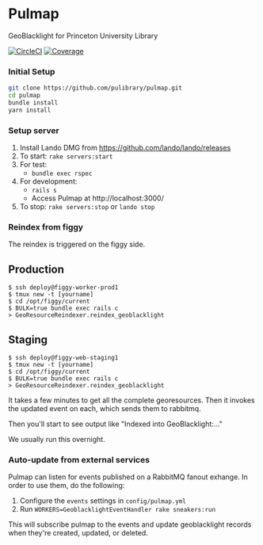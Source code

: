 Pulmap
======

GeoBlacklight for Princeton University Library

[![CircleCI](https://circleci.com/gh/pulibrary/pulmap.svg?style=svg)](https://circleci.com/gh/pulibrary/pulmap)
[![Coverage](https://img.shields.io/badge/coverage-100%25-brightgreen)](https://github.com/pulibrary/pulmap)


### Initial Setup
```sh
git clone https://github.com/pulibrary/pulmap.git
cd pulmap
bundle install
yarn install
```

### Setup server

1. Install Lando DMG from https://github.com/lando/lando/releases
1. To start: `rake servers:start`
1. For test:
   - `bundle exec rspec`
1. For development:
   - `rails s`
   - Access Pulmap at http://localhost:3000/
1. To stop: `rake servers:stop` or `lando stop`

### Reindex from figgy

The reindex is triggered on the figgy side.

## Production
```
$ ssh deploy@figgy-worker-prod1
$ tmux new -t [yourname]
$ cd /opt/figgy/current
$ BULK=true bundle exec rails c
> GeoResourceReindexer.reindex_geoblacklight
```

## Staging
```
$ ssh deploy@figgy-web-staging1
$ tmux new -t [yourname]
$ cd /opt/figgy/current
$ BULK=true bundle exec rails c
> GeoResourceReindexer.reindex_geoblacklight
```

It takes a few minutes to get all the complete georesources. Then it invokes the
updated event on each, which sends them to rabbitmq.

Then you'll start to see output like "Indexed into GeoBlacklight:..."

We usually run this overnight.

### Auto-update from external services

Pulmap can listen for events published on a RabbitMQ fanout exhange. In order to use them, do the
following:

1. Configure the `events` settings in `config/pulmap.yml`
2. Run `WORKERS=GeoblacklightEventHandler rake sneakers:run`

This will subscribe pulmap to the events and update geoblacklight records when they're
created, updated, or deleted.
